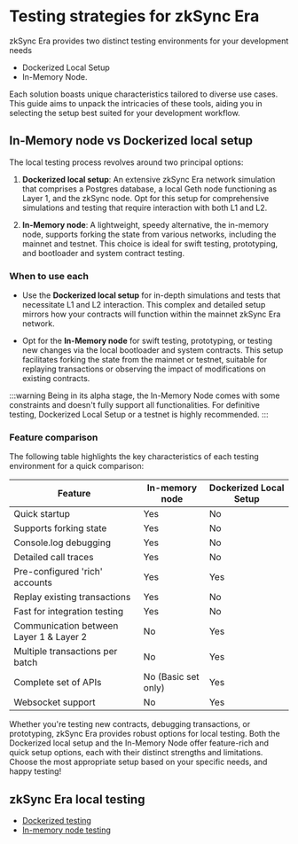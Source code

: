 # Testing strategies for zkSync Era

zkSync Era provides two distinct testing environments for your development needs

- Dockerized Local Setup
- In-Memory Node.

Each solution boasts unique characteristics tailored to diverse use cases. This guide aims to unpack the intricacies of these tools, aiding you in selecting the setup best suited for your development workflow.

## In-Memory node vs Dockerized local setup

The local testing process revolves around two principal options:

1. **Dockerized local setup**: An extensive zkSync Era network simulation that comprises a Postgres database, a local Geth node functioning as Layer 1, and the zkSync node. Opt for this setup for comprehensive simulations and testing that require interaction with both L1 and L2.

2. **In-Memory node**: A lightweight, speedy alternative, the in-memory node, supports forking the state from various networks, including the mainnet and testnet. This choice is ideal for swift testing, prototyping, and bootloader and system contract testing.

### When to use each

- Use the **Dockerized local setup** for in-depth simulations and tests that necessitate L1 and L2 interaction. This complex and detailed setup mirrors how your contracts will function within the mainnet zkSync Era network.

- Opt for the **In-Memory node** for swift testing, prototyping, or testing new changes via the local bootloader and system contracts. This setup facilitates forking the state from the mainnet or testnet, suitable for replaying transactions or observing the impact of modifications on existing contracts.

:::warning
Being in its alpha stage, the In-Memory Node comes with some constraints and doesn't fully support all functionalities. For definitive testing, Dockerized Local Setup or a testnet is highly recommended.
:::

### Feature comparison

The following table highlights the key characteristics of each testing environment for a quick comparison:

| Feature                                 | In-memory node      | Dockerized Local Setup |
| --------------------------------------- | ------------------- | ---------------------- |
| Quick startup                           | Yes                 | No                     |
| Supports forking state                  | Yes                 | No                     |
| Console.log debugging                   | Yes                 | No                     |
| Detailed call traces                    | Yes                 | No                     |
| Pre-configured 'rich' accounts          | Yes                 | Yes                    |
| Replay existing transactions            | Yes                 | No                     |
| Fast for integration testing            | Yes                 | No                     |
| Communication between Layer 1 & Layer 2 | No                  | Yes                    |
| Multiple transactions per batch         | No                  | Yes                    |
| Complete set of APIs                    | No (Basic set only) | Yes                    |
| Websocket support                       | No                  | Yes                    |

Whether you're testing new contracts, debugging transactions, or prototyping, zkSync Era provides robust options for local testing. Both the Dockerized local setup and the In-Memory Node offer feature-rich and quick setup options, each with their distinct strengths and limitations. Choose the most appropriate setup based on your specific needs, and happy testing!

## zkSync Era local testing

- [Dockerized testing](./dockerized-testing.md)
- [In-memory node testing](./era-test-node.md)
